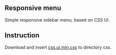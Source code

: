 ## Responsive menu

Simple responsive sidebar menu, based on CSS UI.

## Instruction

Download and insert [css.ui.min.css](https://github.com/css-ui/cssui) to directory css.
